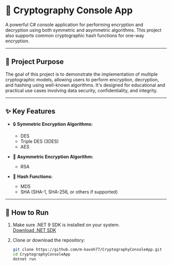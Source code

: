 # 🔐 Cryptography Console App

A powerful C# console application for performing encryption and decryption using both symmetric and asymmetric algorithms. This project also supports common cryptographic hash functions for one-way encryption.

---

## 🎯 Project Purpose

The goal of this project is to demonstrate the implementation of multiple cryptographic models, allowing users to perform encryption, decryption, and hashing using well-known algorithms. It's designed for educational and practical use cases involving data security, confidentiality, and integrity.

---

## ✨ Key Features

- 🔒 **Symmetric Encryption Algorithms:**
  - DES
  - Triple DES (3DES)
  - AES

- 🔑 **Asymmetric Encryption Algorithm:**
  - RSA

- 🧮 **Hash Functions:**
  - MD5
  - SHA (SHA-1, SHA-256, or others if supported)

---

## 🚀 How to Run

1. Make sure .NET 9 SDK is installed on your system.  
   [Download .NET SDK](https://dotnet.microsoft.com/download)

2. Clone or download the repository:

   ```bash
   git clone https://github.com/m-kaveh77/CryptographyConsoleApp.git
   cd CryptographyConsoleApp
   dotnet run
